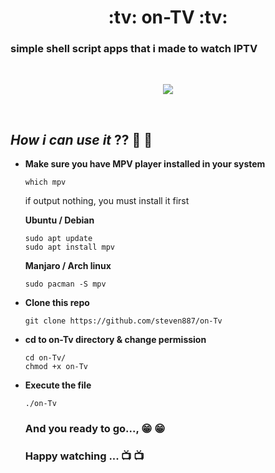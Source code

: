 <h1 align="center"> :tv: on-TV :tv: </h1>

### simple shell script apps that i made to watch IPTV
<br />
<p align="center" >
<img src = "https://github.com/steven887/on-TV/blob/main/screenshots/on-Tv.gif" >
</p>
<br/>

## *How i can  use it* ??  🤔 🤔
   
* **Make sure you have MPV player installed in your system**

  ```
  which mpv
  ```
  if output nothing, you must install it first
  
  **Ubuntu / Debian**
  ```
  sudo apt update
  sudo apt install mpv
  ```
  
  **Manjaro / Arch linux**
  ```
  sudo pacman -S mpv
  ```
  
* **Clone this repo**

  ``` 
  git clone https://github.com/steven887/on-Tv 
  ```
 
* **cd to on-Tv directory & change permission**

  ```
  cd on-Tv/
  chmod +x on-Tv
  ```

* **Execute the file**

  ```
  ./on-Tv
  ```
  
  ### And you ready to go..., 😁 :grin:
  ### Happy watching ... :tv: 📺 
